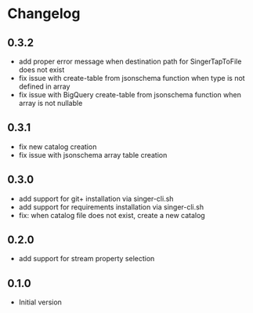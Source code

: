 # Changelog

## 0.3.2

- add proper error message when destination path for SingerTapToFile does not exist
- fix issue with create-table from jsonschema function when type is not defined in array
- fix issue with BigQuery create-table from jsonschema function when array is not nullable

## 0.3.1

- fix new catalog creation
- fix issue with jsonschema array table creation

## 0.3.0

- add support for git+ installation via singer-cli.sh
- add support for requirements installation via singer-cli.sh
- fix: when catalog file does not exist, create a new catalog

## 0.2.0

- add support for stream property selection

## 0.1.0

- Initial version
